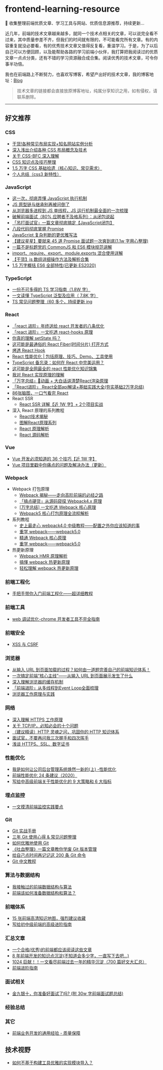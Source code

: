 # frontend-learning-resource

📒 收集整理前端优质文章、学习工具与网站、优质信息源推荐，持续更新...

近几年，前端的技术文章越来越多，就同一个技术点相关的文章，可以说完全看不过来，其中质量参差不齐，但我们的时间就有限的，不可能看完所有文章。有的内容重复就没必要看，有的优秀技术文章又值得反复看，重温学习。于是，为了以后自己可以方便回顾，以及能帮助各路的学习前端小伙伴，我打算把我阅读过的优质文章一点点分类，还有不错的学习资源融合成合集。阅读优秀的技术文章，可令你事半功倍。

我也在前端路上不断努力，也喜欢写博客，希望产出好的技术文章，我的博客地址：[Blog](https://github.com/Jacky-Summer/personal-blog)

> 技术文章的链接都会直接放原博客地址，纯属分享知识之用，如有侵权，请联系删除。

---

## 好文推荐

### CSS

- [干货!各种常见布局实现+知名网站实例分析](https://juejin.im/post/5aa252ac518825558001d5de)
- [深入浅出介绍各种 CSS 布局概念及技术](https://marvin1023.github.io/css-layout/)
- [关于 CSS-BFC 深入理解](https://juejin.im/post/5909db2fda2f60005d2093db)
- [CSS 知识点及技巧整理](https://juejin.im/post/5a954add6fb9a06348538c0d)
- [1.5 万字 CSS 基础拾遗（核心知识、常见需求）](https://juejin.cn/post/6941206439624966152)
- [个人总结（css3 新特性）](https://juejin.cn/post/6844903518520901639)

### JavaScript

- [这一次，彻底弄懂 JavaScript 执行机制](https://juejin.im/post/59e85eebf265da430d571f89)
- [JS 原型链与继承别再被问倒了](https://juejin.cn/post/6844903475021627400)
- [从浏览器多进程到 JS 单线程，JS 运行机制最全面的一次梳理](https://juejin.im/post/6844903553795014663)
- [破解前端面试（80% 应聘者不及格系列）：从闭包说起](https://juejin.im/post/58f1fa6a44d904006cf25d22)
- [「吊打面试官」一篇文章彻底搞定【JavaScript闭包】](https://juejin.cn/post/6888150116138483719)
- [八段代码彻底掌握 Promise](https://juejin.im/post/6844903488695042062)
- [JavaScript 复杂判断的更优雅写法](https://juejin.im/post/6844903705058213896)
- [【建议星星】要就来 45 道 Promise 面试题一次爽到底(1.1w 字用心整理)](https://juejin.im/post/6844904077537574919)
- [一篇不是标题党的 CommonJS 和 ES6 模块规范讲解](https://juejin.cn/post/6844904145443356680)
- [import、require、export、module.exports 混合使用详解](https://juejin.cn/post/6844903520865386510)
- [【干货】js 数组详细操作方法及解析合集](https://juejin.cn/post/6844903614918459406)
- [1.5 万字概括 ES6 全部特性(已更新 ES2020)](https://juejin.cn/post/6844903959283367950)

### TypeScript

- [一份不可多得的 TS 学习指南（1.8W 字）](https://juejin.cn/post/6872111128135073806)
- [一文读懂 TypeScript 泛型及应用（ 7.8K 字）](https://juejin.cn/post/6844904184894980104)
- [TS 常见问题整理（60 多个，持续更新 ing](https://juejin.cn/post/6844904055039344654)

### React

- [「react 进阶」年终送给 react 开发者的八条优化](https://juejin.cn/post/6908895801116721160)
- [「react 进阶」一文吃透 react-hooks 原理](https://juejin.cn/post/6944863057000529933)
- [你真的理解 setState 吗？](https://juejin.cn/post/6844903636749778958)
- [这可能是最通俗的 React Fiber(时间分片) 打开方式](https://juejin.cn/post/6844903975112671239)
- [烤透 React Hook](https://juejin.cn/post/6867745889184972814)
- [React 性能优化 | 包括原理、技巧、Demo、工具使用](https://juejin.cn/post/6935584878071119885)
- [TypeScript 备忘录：如何在 React 中完美运用？](https://juejin.cn/post/6910863689260204039)
- [这可能是全网最全的 react 性能优化知识锦集](https://mp.weixin.qq.com/s/tTdLEg2Bu3WswAj8UEVi8w)
- [我对 React 实现原理的理解](https://juejin.cn/post/7117051812540055588)
- [「万字总结」🍒动画 + 大白话讲清楚React渲染原理](https://juejin.cn/post/7121378029682556958)
- [「React进阶」 React全部api解读+基础实践大全(夯实基础2万字总结)](https://juejin.cn/post/6950063294270930980)
- [86张脑图，一口气看完 React](https://juejin.cn/post/7085145274200358949)
- React SSR
  - [React SSR 详解【近 1W 字】+ 2个项目实战](https://juejin.cn/post/6844904017487724557)
- 深入 React 原理的系列教程
  - [React技术揭秘](https://react.iamkasong.com/)
  - [图解React原理系列](https://7kms.github.io/react-illustration-series/)
  - [React 原理解析](https://yuchengkai.cn/react/)
  - [React 源码解析](https://react.jokcy.me/)

### Vue

- [Vue 开发必须知道的 36 个技巧【近 1W 字】](https://juejin.im/post/6844903959266590728)
- [Vue 项目里戳中你痛点的问题及解决办法（更新）](https://juejin.im/post/6844903632815521799)

### Webpack

- Webpack 打包原理
  - [Webpack 揭秘——走向高阶前端的必经之路](https://juejin.cn/post/6844903685407916039)
  - [「搞点硬货」从源码窥探 Webpack4.x 原理](https://juejin.cn/post/6844904046294204429)
  - [[万字总结] 一文吃透 Webpack 核心原理](https://juejin.cn/post/6949040393165996040)
  - [Webpack5 核心打包原理全流程解析](https://juejin.cn/post/7031546400034947108)
- 系列教程
  - [史上最走心 webpack4.0 中级教程——配置之外你应该知道的事](https://www.cnblogs.com/dashnowords/p/9572755.html)
  - [重学 webpack——webpack5.0](https://blog.csdn.net/qq_17175013/category_11156046.html)
  - [精通 Webpack 核心原理](https://juejin.cn/column/6978684601921175583)
  - [重学 webpack——webpack5.0](https://blog.csdn.net/qq_17175013/category_11156046.html?spm=1001.2014.3001.5482)
- 热更新原理
  - [Webpack HMR 原理解析](https://zhuanlan.zhihu.com/p/30669007)
  - [搞懂 webpack 热更新原理](https://github.com/careteenL/webpack-hmr)
  - [轻松理解 webpack 热更新原理](https://juejin.cn/post/6844904008432222215)

### 前端工程化

- [手把手带你入门前端工程化——超详细教程](https://juejin.im/post/6892003555818143752)

### 前端工具

- [web 调试优化-chrome 开发者工具不完全指南](https://juejin.cn/post/6844903508760608776)

### 前端安全

- [XSS 与 CSRF](https://juejin.cn/post/6844903502968258574)

### 浏览器

- [从输入 URL 到页面加载的过程？如何由一道题完善自己的前端知识体系！](https://juejin.im/post/6844903574535667719)
- [一次搞定前端“核心主线”——从输入 URL 到页面展示发生了什么](https://zhuanlan.zhihu.com/p/190320054)
- [深入理解浏览器的缓存机制](https://juejin.cn/post/6844904023665934349)
- [「前端进阶」从多线程到Event Loop全面梳理](https://juejin.cn/post/6844903919789801486)
- [浏览器工作原理与实践](https://blog.poetries.top/browser-working-principle/guide/part1/lesson01.html)

### 网络

- [深入理解 HTTPS 工作原理](https://juejin.cn/post/6844903830916694030)
- [关于 TCP/IP，必知必会的十个问题](https://juejin.cn/post/6844903490595061767)
- [（建议精读）HTTP 灵魂之问，巩固你的 HTTP 知识体系](https://juejin.cn/post/6844904100035821575)
- [面试官，不要再问我三次握手和四次挥手](https://zhuanlan.zhihu.com/p/86426969)
- [浅谈 HTTPS、SSL、数字证书](https://blog.csdn.net/aganliang/article/details/84380512)

### 性能优化

- [我是如何让公司后台管理系统焕然一新的(上) -性能优化](https://juejin.im/post/6844903789388890119)
- [前端性能优化 24 条建议（2020）](https://juejin.cn/post/6892994632968306702)
- [写给中高级前端关于性能优化的 9 大策略和 6 大指标](https://juejin.cn/post/6981673766178783262)

### 埋点监控

- [一文摸清前端监控实践要点](https://juejin.cn/column/7097156230489047047)

### Git

- [Git 实战手册](https://juejin.im/post/6844904047598632967)
- [三年 Git 使用心得 & 常见问题整理](https://juejin.im/post/6844904191203213326)
- [如何优雅地使用 Git](https://juejin.im/post/6844903546104135694)
- [《吐血整理》一篇文章教你学废 Git 版本管理](https://juejin.cn/post/6844904101675794439)
- [给自己点时间再记记这 200 条 Git 命令](https://segmentfault.com/a/1190000022491558)
- [Git 中文教程](https://geeeeeeeeek.github.io/git-recipes/)

### 算法与数据结构

- [我接触过的前端数据结构与算法](https://juejin.cn/post/6844903485968744461)
- [前端该如何准备数据结构和算法？](https://juejin.cn/post/6844903919722692621)

### 前端体系

- [15 张前端高清知识地图，强烈建议收藏](https://juejin.cn/post/6976157870014332935)
- [写给初中级前端的高级进阶指南](https://juejin.cn/post/6844904103504527374)

### 汇总文章

- [一个合格(优秀)的前端都应该阅读这些文章](https://juejin.im/post/6844903896637259784)
- [8 年前端开发的知识点沉淀(不知道会多少字，一直写下去吧...)](https://juejin.im/post/6844903870276042759)
- [1024 巨献！！一文看尽前端过去一年的精华沉淀（700 篇好文大汇总）](https://juejin.im/post/6844903976068972552)
- [前端进阶指南](https://juejin.cn/post/6977258091662278669)

### 面试相关

- [金九银十，你准备好面试了吗? (附 30w 字前端面试题总结)](https://juejin.cn/post/6996841019094335519)

### 经验总结

### 其它

- [前端业务开发的通用经验 - 质量保障](https://juejin.cn/post/6856375724979257352)

## 技术视野

- [如何不基于构建工具优雅的实现模块导入？](https://mp.weixin.qq.com/s/iXWfkcqvFZTlx63Uro6jMw)
